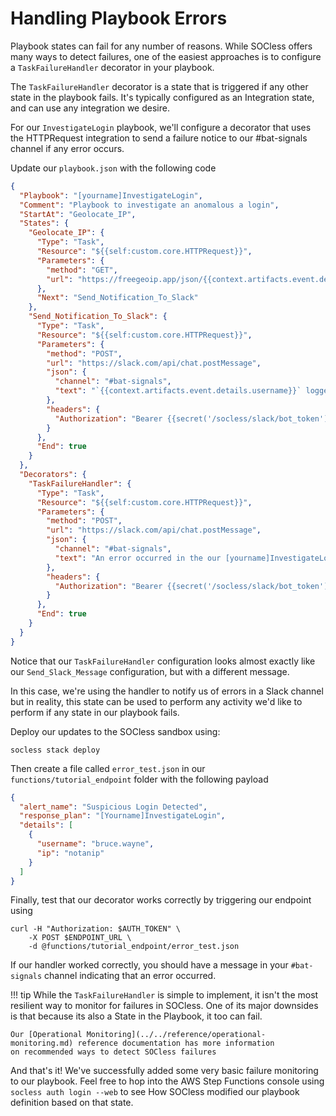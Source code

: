 # Handling Playbook Errors

Playbook states can fail for any number of reasons. While SOCless offers many ways to detect failures, one of the easiest approaches is to configure a `TaskFailureHandler` decorator in your playbook.

The `TaskFailureHandler` decorator is a state that is triggered if any other state in the playbook fails. It's typically configured as an Integration state, and can use any integration we desire.

For our `InvestigateLogin` playbook, we'll configure a decorator that uses the HTTPRequest integration to send a failure notice to our #bat-signals channel if any error occurs.

Update our `playbook.json` with the following code

```json hl_lines="33-48"
{
  "Playbook": "[yourname]InvestigateLogin",
  "Comment": "Playbook to investigate an anomalous a login",
  "StartAt": "Geolocate_IP",
  "States": {
    "Geolocate_IP": {
      "Type": "Task",
      "Resource": "${{self:custom.core.HTTPRequest}}",
      "Parameters": {
        "method": "GET",
        "url": "https://freegeoip.app/json/{{context.artifacts.event.details.ip}}"
      },
      "Next": "Send_Notification_To_Slack"
    },
    "Send_Notification_To_Slack": {
      "Type": "Task",
      "Resource": "${{self:custom.core.HTTPRequest}}",
      "Parameters": {
        "method": "POST",
        "url": "https://slack.com/api/chat.postMessage",
        "json": {
          "channel": "#bat-signals",
          "text": "`{{context.artifacts.event.details.username}}` logged in from `{{context.results.Geolocate_IP.json.country_name}}` at coordinates `{{context.results.Geolocate_IP.json.latitude}}`, `{{context.results.Geolocate_IP.json.longitude}}`"
        },
        "headers": {
          "Authorization": "Bearer {{secret('/socless/slack/bot_token')}}"
        }
      },
      "End": true
    }
  },
  "Decorators": {
    "TaskFailureHandler": {
      "Type": "Task",
      "Resource": "${{self:custom.core.HTTPRequest}}",
      "Parameters": {
        "method": "POST",
        "url": "https://slack.com/api/chat.postMessage",
        "json": {
          "channel": "#bat-signals",
          "text": "An error occurred in the our [yourname]InvestigateLogin playbook.\n ExecutionID: {{context.execution_id}} \n Error:\n ```{{context.errors}}```"
        },
        "headers": {
          "Authorization": "Bearer {{secret('/socless/slack/bot_token')}}"
        }
      },
      "End": true
    }
  }
}
```

Notice that our `TaskFailureHandler` configuration looks almost exactly like our `Send_Slack_Message` configuration, but with a different message.

In this case, we're using the handler to notify us of errors in a Slack channel but in reality, this state can be used to perform any activity we'd like to perform if any state in our playbook fails.

Deploy our updates to the SOCless sandbox using:
```
socless stack deploy
```

Then create a file called `error_test.json` in our `functions/tutorial_endpoint` folder with the following payload
```json hl_lines="3 7"
{
  "alert_name": "Suspicious Login Detected",
  "response_plan": "[Yourname]InvestigateLogin",
  "details": [
    {
      "username": "bruce.wayne",
      "ip": "notanip"
    }
  ]
}
```

Finally, test that our decorator works correctly by triggering our endpoint using
```
curl -H "Authorization: $AUTH_TOKEN" \
    -X POST $ENDPOINT_URL \
    -d @functions/tutorial_endpoint/error_test.json
```

If our handler worked correctly, you should have a message in your `#bat-signals` channel indicating that an error occurred.

!!! tip
    While the `TaskFailureHandler` is simple to implement, it isn't the most resilient way to monitor for failures in SOCless. One of its major downsides is that because its also a State in the Playbook, it too can fail.

    Our [Operational Monitoring](../../reference/operational-monitoring.md) reference documentation has more information
    on recommended ways to detect SOCless failures


And that's it! We've successfully added some very basic failure monitoring to our playbook. Feel free to hop into the AWS Step Functions console using `socless auth login --web` to see How SOCless modified our playbook definition based on that state.
